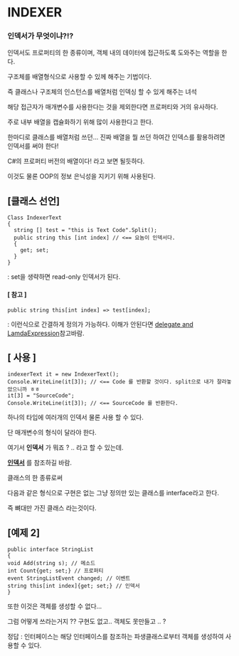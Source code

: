 # INDEXER

### 인덱서가 무엇이냐?!?

인덱서도 프로퍼티의 한 종류이며, 객체 내의 데이터에 접근하도록 도와주는 역할을 한다.

구조체를 배열형식으로 사용할 수 있께 해주는 기법이다.

즉 클래스나 구조체의 인스턴스를 배열처럼 인덱싱 할 수 있게 해주는 녀석

해당 접근자가 매개변수를 사용한다는 것을 제외한다면 프로퍼티와 거의 유사하다.

주로 내부 배열을 캡슐화하기 위해 많이 사용한다고 한다.

한마디로 클래스를 배열처럼 쓰던... 진짜 배열을 뭘 쓰던 하여간 인덱스를 활용하려면 인덱서를 써야 한다!

C#의 프로퍼티 버전의 배열이다! 라고 보면 될듯하다.

이것도 물론 OOP의 정보 은닉성을 지키기 위해 사용된다.



## [클래스 선언] ##
~~~
Class IndexerText
{
  string [] test = "this is Text Code".Split();
  public string this [int index] // <== 요놈이 인덱서다.
  {
    get; set;
  }
}
~~~
: set을 생략하면 read-only 인덱서가 된다.

#### [ 참고 ] ####
~~~
public string this[int index] => test[index];
~~~
: 이런식으로 간결하게 정의가 가능하다.
 이해가 안된다면 
 [delegate and LamdaExpression](./delegate&lamda)참고바람.
 
 

## [ 사용 ] ##
~~~
indexerText it = new IndexerText();
Console.WriteLine(it[3]); // <== Code 를 반환할 것이다. split으로 내가 잘라놓았으니까 ㅎㅎ
it[3] = "SourceCode";
Console.WriteLine(it[3]); // <== SourceCode 를 반환한다. 
~~~

하나의 타입에 여러개의 인덱서 물론 사용 할 수 있다.

단 매개변수의 형식이 달라야 한다.



여기서 **인덱서** 가 뭐죠 ? .. 라고 할 수 있는데.

**[인덱서](./indexer)** 를 참조하길 바람.

클래스의 한 종류로써

다음과 같은 형식으로 구현은 없는 그냥 정의만 있는 클래스를 interface라고 한다.

즉 뼈대만 가진 클래스 라는것이다.

## [예제 2] ##
~~~
public interface StringList
{
void Add(string s); // 메소드
int Count{get; set;} // 프로퍼티
event StringListEvent changed; // 이벤트
string this[int index]{get; set;} // 인덱서
}
~~~

또한 이것은 객체를 생성할 수 없다... 

그럼 어떻게 쓰라는거지 ?? 구현도 없고.. 객체도 못만들고 .. ?

정답 : 인터페이스는 해당 인터페이스를 참조하는 파생클래스로부터 객체를 생성하여 사용할 수 있다.

